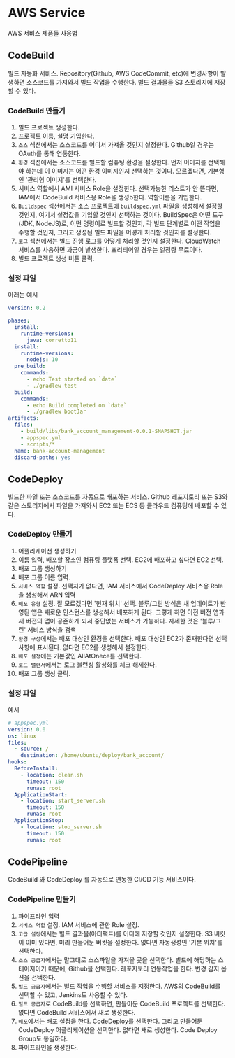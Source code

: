 # AWS Service
AWS 서비스 제품들 사용법


## CodeBuild

빌드 자동화 서비스. Repository(Github, AWS CodeCommit, etc)에 변경사항이 발생하면 소스코드를 가져와서 빌드 작업을 수행한다. 빌드 결과물을 S3 스토리지에 저장할 수 있다. 

### CodeBuild 만들기

1. 빌드 프로젝트 생성한다.
2. 프로젝트 이름, 설명 기입한다.
3. `소스` 섹션에서는 소스코드를 어디서 가져올 것인지 설정한다. Github일 경우는 OAuth를 통해 연동한다.
4. `환경` 섹션에서는 소스코드를 빌드할 컴퓨팅 환경을 설정한다. 먼저 이미지를 선택해야 하는데 이 이미지는 어떤 환경 이미지인지 선택하는 것이다. 모르겠다면, 기본형인 '관리형 이미지'를 선택한다.
5. 서비스 역할에서 AMI 서비스 Role을 설정한다. 선택가능한 리스트가 안 뜬다면, IAM에서 CodeBuild 서비스용 Role을 생성b한다. 역할이름을 기입한다.
6. `Buildspec` 섹션에서는 소스 프로젝트에 `buildspec.yml` 파일을 생성해서 설정할 것인지, 여기서 설정값을 기입할 것인지 선택하는 것이다. BuildSpec은 어떤 도구(JDK, NodeJS)로, 어떤 명령어로 빌드할 것인지, 각 빌드 단계별로 어떤 작업을 수행할 것인지, 그리고 생성된 빌드 파일을 어떻게 처리할 것인지를 설정한다.
7. `로그` 섹션에서는 빌드 진행 로그를 어떻게 처리할 것인지 설정한다. CloudWatch 서비스를 사용하면 과금이 발생한다. 프리티어일 경우는 일정량 무료이다.
8. 빌드 프로젝트 생성 버튼 클릭.

### 설정 파일
아래는 예시
```yml
version: 0.2

phases:
  install:
    runtime-versions:
      java: corretto11
  install:
    runtime-versions:
      nodejs: 10
  pre_build:
    commands:
      - echo Test started on `date`
      - ./gradlew test
  build:
    commands:
      - echo Build completed on `date`
      - ./gradlew bootJar
artifacts:
  files:
    - build/libs/bank_account_management-0.0.1-SNAPSHOT.jar
    - appspec.yml
    - scripts/*
  name: bank-account-management
  discard-paths: yes
```

## CodeDeploy 

빌드한 파일 또는 소스코드를 자동으로 배포하는 서비스. Github 레포지토리 또는 S3와 같은 스토리지에서 파일을 가져와서 EC2 또는 ECS 등 클라우드 컴퓨팅에 배포할 수 있다.

### CodeDeploy 만들기

1. 어플리케이션 생성하기
2. 이름 입력, 배포할 장소인 컴퓨팅 플랫폼 선택. EC2에 배포하고 싶다면 EC2 선택.
3. 배포 그룹 생성하기
4. 배포 그룹 이름 입력.
5. `서비스 역할` 설정. 선택지가 없다면, IAM 서비스에서 CodeDeploy 서비스용 Role을 생성해서 ARN 입력
6. `배포 유형` 설정. 잘 모르겠다면 '현재 위치' 선택. 블루/그린 방식은 새 업데이트가 반영된 앱은 새로운 인스턴스를 생성해서 배포하게 된다. 그렇게 하면 이전 버전 앱과 새 버전의 앱이 공존하게 되서 중단없는 서비스가 가능하다. 자세한 것은 '블루/그린' 서비스 방식을 검색
7. `환경 구성`에서는 배포 대상인 환경을 선택한다. 배포 대상인 EC2가 존재한다면 선택사항에 표시된다. 없다면 EC2를 생성해서 설정한다.
8. `배포 설정`에는 기본값인 AllAtOnece를 선택한다.
9. `로드 밸런서`에서는 로그 블런싱 활성화를 체크 해제한다.
10. 배포 그룹 생성 클릭.

### 설정 파일
예시
```yml
# appspec.yml
version: 0.0
os: linux
files:
  - source: /
    destination: /home/ubuntu/deploy/bank_account/
hooks:
  BeforeInstall:
    - location: clean.sh
      timeout: 150
      runas: root
  ApplicationStart:
    - location: start_server.sh
      timeout: 150
      runas: root
  ApplicationStop:
    - location: stop_server.sh
      timeout: 150
      runas: root
```


## CodePipeline

CodeBuild 와 CodeDeploy 를 자동으로 연동한 CI/CD 기능 서비스이다. 

### CodePipeline 만들기

1. 파이프라인 입력
2. `서비스 역할` 설정. IAM 서비스에 관한 Role 설정.
3. `고급 설정`에서는 빌드 결과물(아티팩트)를 어디에 저장할 것인지 설정한다. S3 버킷이 이미 있다면, 미리 만들어둔 버킷을 설정한다. 없다면 자동생성인 '기본 위치'를 선택한다.
4. `소스 공급자`에서는 말그대로 소스파일을 가져올 곳을 선택한다. 빌드에 해당하는 스테이지이기 때문에, Github을 선택한다. 레포지토리 연동작업을 한다. 변경 감지 옵션을 선택한다.
5. `빌드 공급자`에서는 빌드 작업을 수행할 서비스를 지정한다. AWS의 CodeBuild를 선택할 수 있고, Jenkins도 사용할 수 있다.
6. `빌드 공급자`로 CodeBuild를 선택하면, 만들어둔 CodeBuild 프로젝트를 선택한다. 없다면 CodeBuild 서비스에서 새로 생성한다.
7. `배포`에서는 배포 설정을 한다. CodeDeploy를 선택한다. 그리고 만들어둔 CodeDeploy 어플리케이션을 선택한다. 없다면 새로 생성한다. Code Deploy Group도 동일하다.
8. 파이프라인을 생성한다.